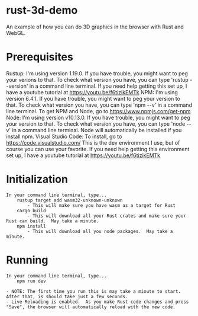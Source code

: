# rust-3d-demo
  An example of how you can do 3D graphics in the browser with Rust and WebGL.

# Prerequisites
  Rustup: 
    I'm using version 1.19.0.  If you have trouble, you might want to peg your verions to that.
    To check what version you have, you can type 'rustup --version' in a command line terminal.
    If you need help getting this set up, I have a youtube tutorial at https://youtu.be/f6tizikEMTk
  NPM: 
    I'm using version 6.4.1.  If you have trouble, you might want to peg your version to that.
    To check what version you have, you can type 'npm --v' in a command line terminal.
    To get NPM and Node, go to https://www.npmjs.com/get-npm
  Node: 
    I'm using version v10.13.0.  If you have trouble, you might want to peg your version to that.
    To check what version you have, you can type 'node --v' in a command line terminal.
    Node will automatically be installed if you install npm.
  Visual Studio Code: 
    To install, go to https://code.visualstudio.com/
    This is the dev environment I use, but of course you can use your favorite.
    If you need help getting this environment set up, I have a youtube tutorial at https://youtu.be/f6tizikEMTk

# Initialization
    In your command line terminal, type...
        rustup target add wasm32-unknown-unknown
            - This will make sure you have wasm as a target for Rust
        cargo build
            - This will download all your Rust crates and make sure your Rust can build.  May take a minute.
        npm install
            - This will download all you node packages.  May take a minute.

# Running
    In your command line terminal, type...
        npm run dev

    - NOTE: The first time you run this is may take a minute to start.  After that, is should take just a few seconds.
    - Live Reloading is enabled.  As you make Rust code changes and press "Save", the browser will automatically reload with the new code.
